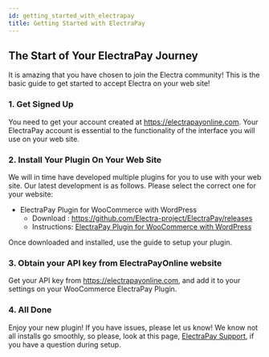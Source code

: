 ```yaml
---
id: getting_started_with_electrapay
title: Getting Started with ElectraPay
---
```


## **The Start of Your ElectraPay Journey**

It is amazing that you have chosen to join the Electra community! This is the basic guide to get started to accept Electra on your web site!

### 1. Get Signed Up 

You need to get your account created at <a href="https://electrapayonline.com">https://electrapayonline.com</a>. Your ElectraPay account is essential to the functionality of the interface you will use on your web site.

### 2. Install Your Plugin On Your Web Site

We will in time have developed multiple plugins for you to use with your web site. Our latest development is as follows. Please select the correct one for your website:

- ElectraPay Plugin for WooCommerce with WordPress
   - Download : <a href="https://github.com/Electra-project/ElectraPay/releases">https://github.com/Electra-project/ElectraPay/releases</a>
   - Instructions: [ElectraPay Plugin for WooCommerce with WordPress](electrapay_setup.md)

Once downloaded and installed, use the guide to setup your plugin.

### 3. Obtain your API key from ElectraPayOnline website

Get your API key from <a href="https://electrapayonline.com">https://electrapayonline.com</a>, and add it to your settings on your WooCommerce ElectraPay Plugin.

### 4. All Done

Enjoy your new plugin! If you have issues, please let us know! We know not all installs go smoothly, so please, look at this page, [ElectraPay Support](electrapay_support.md), if you have a question during setup. 
